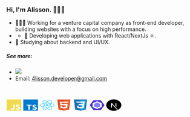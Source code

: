 ### Hi, I'm Alisson. 👨🏻‍💻

- 👨🏻‍💻 Working for a venture capital company as front-end developer, building websites with a focus on high performance.
- - 🔭 Developing web applications with React/NextJs ⚛️.
- 🌱 Studying about backend and UI/UX.

##### See more:
* <a href="https://www.linkedin.com/in/alisson777/" target="_blank"><img src="https://img.shields.io/badge/-LinkedIn-%230077B5?style=for-the-badge&logo=linkedin&logoColor=white"></a>
* Email: 4lisson.developer@gmail.com

##

<div style="display: inline_block"><br>
  <img align="center" alt="Js" height="30" width="40" src="https://raw.githubusercontent.com/devicons/devicon/master/icons/javascript/javascript-plain.svg">
  <img align="center" alt="Ts" height="30" width="40" src="https://raw.githubusercontent.com/devicons/devicon/master/icons/typescript/typescript-plain.svg">
  <img align="center" alt="React" height="30" width="40" src="https://raw.githubusercontent.com/devicons/devicon/master/icons/react/react-original.svg">
  <img align="center" alt="HTML" height="30" width="40" src="https://raw.githubusercontent.com/devicons/devicon/master/icons/html5/html5-original.svg">
  <img align="center" alt="CSS" height="30" width="40" src="https://raw.githubusercontent.com/devicons/devicon/master/icons/css3/css3-original.svg">
  <img align="center" alt="CSS" height="30" width="40" src="https://raw.githubusercontent.com/devicons/devicon/master/icons/eslint/eslint-original.svg">
  <img align="center" alt="CSS" height="30" width="40" src="https://raw.githubusercontent.com/devicons/devicon/master/icons/nextjs/nextjs-original.svg">
</div>
